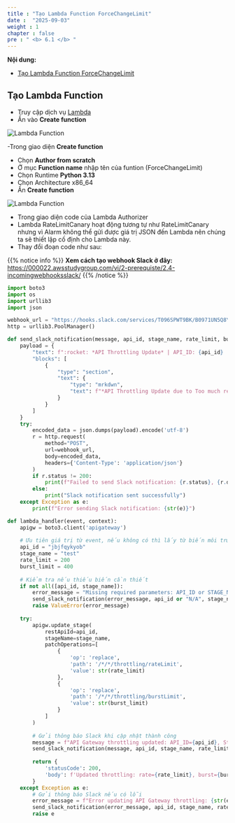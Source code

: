 ```yaml
---
title : "Tạo Lambda Function ForceChangeLimit"
date :  "2025-09-03" 
weight : 1
chapter : false
pre : " <b> 6.1 </b> "
---
```


**Nội dung:**
- [Tạo Lambda Function ForceChangeLimit](#tạo-lambda-function)

## Tạo Lambda Function

- Truy cập dịch vụ [Lambda](https://console.aws.amazon.com/lambda/)
- Ấn vào **Create function**

![Lambda Function](/images/2/0006.png?featherlight=false&width=90pc)

-Trong giao diện **Create function**
- Chọn **Author from scratch**
- Ở mục **Function name** nhập tên của funtion (ForceChangeLimit)
- Chọn Runtime **Python 3.13**
- Chọn Architecture x86_64
- Ấn **Create function**

![Lambda Function](/images/7/0001.png?featherlight=false&width=90pc)

- Trong giao diện code của Lambda Authorizer
- Lambda RateLimitCanary hoạt động tương tự như RateLimitCanary nhưng vì Alarm không thể gửi được giá trị JSON đến Lambda nên chúng ta sẽ thiết lập cố định cho Lambda này.
- Thay đổi đoạn code như sau:

{{% notice info %}}
**Xem cách tạo webhook Slack ở đây:** https://000022.awsstudygroup.com/vi/2-prerequiste/2.4-incomingwebhooksslack/
{{% /notice %}}

```python
import boto3
import os
import urllib3
import json

webhook_url = "https://hooks.slack.com/services/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"
http = urllib3.PoolManager()

def send_slack_notification(message, api_id, stage_name, rate_limit, burst_limit):
    payload = {
        "text": f":rocket: *API Throttling Update* | API_ID: {api_id} | Stage: {stage_name} | Rate: {rate_limit} req/s | Burst: {burst_limit}",
        "blocks": [
            {
                "type": "section",
                "text": {
                    "type": "mrkdwn",
                    "text": f"*API Throttling Update due to Too much request*\n*API_ID*: {api_id}\n*Stage*: {stage_name}\n*RateLimit*: {rate_limit} req/s\n*BurstLimit*: {burst_limit}"
                }
            }
        ]
    }
    try:
        encoded_data = json.dumps(payload).encode('utf-8')
        r = http.request(
            method="POST",
            url=webhook_url,
            body=encoded_data,
            headers={'Content-Type': 'application/json'}
        )
        if r.status != 200:
            print(f"Failed to send Slack notification: {r.status}, {r.data.decode('utf-8')}")
        else:
            print("Slack notification sent successfully")
    except Exception as e:
        print(f"Error sending Slack notification: {str(e)}")

def lambda_handler(event, context):
    apigw = boto3.client('apigateway')
    
    # Ưu tiên giá trị từ event, nếu không có thì lấy từ biến môi trường
    api_id = "jbjfqykyob"
    stage_name = "test"
    rate_limit = 200
    burst_limit = 400
    
    # Kiểm tra nếu thiếu biến cần thiết
    if not all([api_id, stage_name]):
        error_message = "Missing required parameters: API_ID or STAGE_NAME"
        send_slack_notification(error_message, api_id or "N/A", stage_name or "N/A", rate_limit, burst_limit)
        raise ValueError(error_message)
    
    try:
        apigw.update_stage(
            restApiId=api_id,
            stageName=stage_name,
            patchOperations=[
                {
                    'op': 'replace',
                    'path': '/*/*/throttling/rateLimit',
                    'value': str(rate_limit)
                },
                {
                    'op': 'replace',
                    'path': '/*/*/throttling/burstLimit',
                    'value': str(burst_limit)
                }
            ]
        )
        
        # Gửi thông báo Slack khi cập nhật thành công
        message = f"API Gateway throttling updated: API_ID={api_id}, Stage={stage_name}, RateLimit={rate_limit} req/s, BurstLimit={burst_limit}"
        send_slack_notification(message, api_id, stage_name, rate_limit, burst_limit)
        
        return {
            'statusCode': 200,
            'body': f'Updated throttling: rate={rate_limit}, burst={burst_limit}'
        }
    except Exception as e:
        # Gửi thông báo Slack nếu có lỗi
        error_message = f"Error updating API Gateway throttling: {str(e)}"
        send_slack_notification(error_message, api_id, stage_name, rate_limit, burst_limit)
        raise e
```